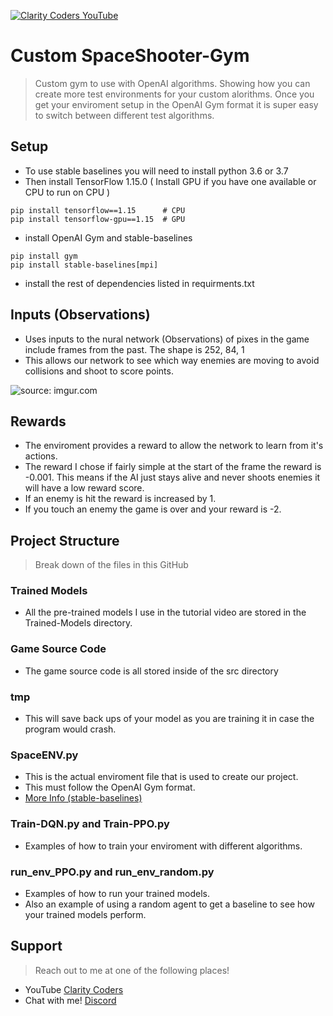 <a href="https://www.youtube.com/claritycoders" target="_blank"><img src="https://i.imgur.com/sG7xxyc.png" title="Clarity Coders YouTube" /></a>
# Custom SpaceShooter-Gym
> Custom gym to use with OpenAI algorithms. Showing how you can create more test environments for your custom alorithms.
> Once you get your enviroment setup in the OpenAI Gym format it is super easy to switch between different test algorithms. 

## Setup
- To use stable baselines you will need to install python 3.6 or 3.7
- Then install TensorFlow 1.15.0 ( Install GPU if you have one available or CPU to run on CPU )
```shell
pip install tensorflow==1.15      # CPU
pip install tensorflow-gpu==1.15  # GPU
```
- install OpenAI Gym and stable-baselines
```shell
pip install gym
pip install stable-baselines[mpi]
```
- install the rest of dependencies listed in requirments.txt

## Inputs (Observations)
- Uses inputs to the nural network (Observations) of pixes in the game include frames from the past. The shape is 252, 84, 1
- This allows our network to see which way enemies are moving to avoid collisions and shoot to score points.
<img src="https://i.imgur.com/OJ5JMUe.jpg" title="source: imgur.com" />

## Rewards
- The enviroment provides a reward to allow the network to learn from it's actions. 
- The reward I chose if fairly simple at the start of the frame the reward is -0.001. This means if the AI just stays alive and never shoots enemies it will have a low reward score. 
- If an enemy is hit the reward is increased by 1. 
- If you touch an enemy the game is over and your reward is -2.

## Project Structure
> Break down of the files in this GitHub

### Trained Models
- All the pre-trained models I use in the tutorial video are stored in the Trained-Models directory.

### Game Source Code
- The game source code is all stored inside of the src directory

### tmp
- This will save back ups of your model as you are training it in case the program would crash.

### SpaceENV.py
- This is the actual enviroment file that is used to create our project.
- This must follow the OpenAI Gym format.
- <a href="https://stable-baselines.readthedocs.io/en/master/guide/custom_env.html">More Info (stable-baselines)</a>

### Train-DQN.py and Train-PPO.py
- Examples of how to train your enviroment with different algorithms.

### run_env_PPO.py and run_env_random.py
- Examples of how to run your trained models. 
- Also an example of using a random agent to get a baseline to see how your trained models perform.

## Support

 > Reach out to me at one of the following places!

- YouTube <a href="https://www.youtube.com/claritycoders" target="_blank">Clarity Coders</a>
- Chat with me! <a href="https://discord.gg/cAWW5qq" target="_blank">Discord</a>
